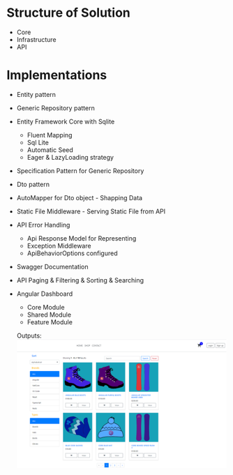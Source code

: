 # Structure of Solution
- Core
- Infrastructure
- API

# Implementations
- Entity pattern
- Generic Repository pattern
- Entity Framework Core with Sqlite
    - Fluent Mapping
    - Sql Lite
    - Automatic Seed
    - Eager & LazyLoading strategy
- Specification Pattern for Generic Repository
- Dto pattern
- AutoMapper for Dto object - Shapping Data
- Static File Middleware - Serving Static File from API
- API Error Handling
    - Api Response Model for Representing
    - Exception Middleware
    - ApiBehaviorOptions configured
- Swagger Documentation
- API Paging & Filtering & Sorting & Searching
- Angular Dashboard
    - Core Module
    - Shared Module
    - Feature Module

  Outputs:
  ![Image of ECommerce](dashboard/src/assets/images/output-first.PNG)